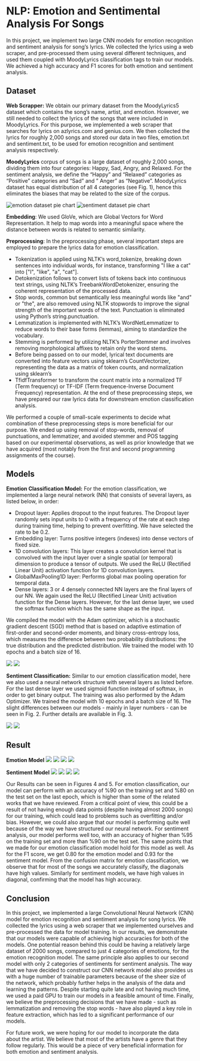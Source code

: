 # NLP: Emotion and Sentimental Analysis For Songs 
In this project, we implement two large CNN models for emotion recognition and sentiment analysis for song’s lyrics. We collected the lyrics using a web scraper, and pre-processed them using several different techniques, and used them coupled
with MoodyLyrics classification tags to train our models. We achieved a high accuracy and F1 scores for both emotion and sentiment analysis.

## Dataset
**Web Scrapper:** We obtain our primary dataset from the MoodyLyrics5 dataset which contains the song’s name, artist, and emotion. However, we still needed to collect the lyrics of the songs that were included in MoodyLyrics. For this purpose, we implemented a web scraper that searches for lyrics on azlyrics.com and genius.com. We then collected the lyrics for roughly 2,000 songs and stored our data in two files, emotion.txt and sentiment.txt, to be used for emotion recognition and sentiment analysis respectively.

**MoodyLyrics** corpus of songs is a large dataset of roughly 2,000 songs, dividing them into four categories: Happy, Sad, Angry, and Relaxed. For the sentiment analysis, we define the “Happy” and “Relaxed” categories as “Positive” categories and “Sad” and ” Anger” as “Negative”. MoodyLyrics dataset has equal distribution of all 4 categories (see Fig. 1), hence this eliminates the biases that may be related to the size of the corpus.

![emotion dataset pie chart](https://github.com/Sagarnandeshwar/Lyrics_Emotion_Recognition/blob/main/image/Emopie.png)
![sentiment dataset pie chart](https://github.com/Sagarnandeshwar/Lyrics_Emotion_Recognition/blob/main/image/snetimentpie.png)

**Embedding**: We used GloVe, which are Global Vectors for Word Representation. It help to map words into a meaningful space where the distance between words is related to semantic similarity.

**Preprocessing**: In the preprocessing phase, several important steps are employed to prepare the lyrics data for emotion classification. 
-  Tokenization is applied using NLTK’s word_tokenize, breaking down sentences into individual words, for instance, transforming "I like a cat" into ["I", "like", "a", "cat"].
-  Detokenization follows to convert lists of tokens back into continuous text strings, using NLTK’s TreebankWordDetokenizer, ensuring the coherent representation of the processed data.
- Stop words, common but semantically less meaningful words like "and" or "the", are also removed using NLTK stopwords to improve the signal strength of the important words of the text. Punctuation is eliminated using Python’s string.punctuation.
- Lemmatization is implemented with NLTK’s WordNetLemmatizer to reduce words to their base forms (lemmas), aiming to standardize the vocabulary.
- Stemming is performed by utilizing NLTK’s PorterStemmer and involves removing morphological affixes to retain only the word stems.
- Before being passed on to our model, lyrical text documents are converted into feature vectors using sklearn’s CountVectorizer, representing the data as a matrix of token counts, and normalization using sklearn’s
- TfidfTransformer to transform the count matrix into a normalized TF (Term frequency) or TF-IDF (Term frequence-Inverse Document Frequency) representation. At the end of these preprocessing steps, we have prepared our raw lyrics data for downstream emotion classification analysis.

We performed a couple of small-scale experiments to decide what combination of these preprocessing steps is more beneficial for our purpose. We ended up using removal of stop-words, removal of punctuations, and lemmatizer, and avoided
stemmer and POS tagging based on our experimental observations, as well as prior knowledge that we have acquired (most notably from the first and second programming assignments of the course).

## Models
**Emotion Classification Model:** For the emotion classification, we implemented a large neural network (NN) that consists of several layers, as listed below, in order:
- Dropout layer: Applies dropout to the input features. The Dropout layer randomly sets input units to 0 with a frequency of the rate at each step during training time, helping to prevent overfitting. We have selected the rate to be 0.2.
- Embedding layer: Turns positive integers (indexes) into dense vectors of fixed size.
- 1D convolution layers: This layer creates a convolution kernel that is convolved with the input layer over a single spatial (or temporal) dimension to produce a tensor of outputs. We used the ReLU (Rectified Linear Unit) activation function for 1D convolution layers.
- GlobalMaxPooling1D layer: Performs global max pooling operation for temporal data.
- Dense layers: 3 or 4 densely connected NN layers are the final layers of our NN. We again used the ReLU (Rectified Linear Unit) activation function for the Dense layers. However, for the last dense layer, we used the softmax function which has the same shape as the input.

We compiled the model with the Adam optimizer, which is a stochastic gradient descent (SGD) method that is based on adaptive estimation of first-order and second-order moments, and binary cross-entropy loss, which measures the difference between two probability distributions: the true distribution and the predicted distribution. We trained the model with 10 epochs and a batch size of 16.

![](https://github.com/Sagarnandeshwar/Lyrics_Emotion_Recognition/blob/main/image/emodiagram.png)
![](https://github.com/Sagarnandeshwar/Lyrics_Emotion_Recognition/blob/main/image/emo%20model.png)

**Sentiment Classification:** Similar to our emotion classification model, here we also used a neural network structure with several layers as listed before. For the last dense layer we used sigmoid function instead of softmax, in order to get binary output. The training was also performed by the Adam Optimizer. We trained the model with 10 epochs and a batch size of 16. The slight differences between our models - mainly in layer numbers - can be seen in Fig. 2. Further details are available in Fig. 3.

![](https://github.com/Sagarnandeshwar/Lyrics_Emotion_Recognition/blob/main/image/Sentimentdia.png)
![](https://github.com/Sagarnandeshwar/Lyrics_Emotion_Recognition/blob/main/image/sendtiment.png)

## Result 

**Emotion Model**
![](https://github.com/Sagarnandeshwar/Lyrics_Emotion_Recognition/blob/main/image/Emo%20accuracy%20mat.png)
![](https://github.com/Sagarnandeshwar/Lyrics_Emotion_Recognition/blob/main/image/Emo%20f1%20mat.png)
![](https://github.com/Sagarnandeshwar/Lyrics_Emotion_Recognition/blob/main/image/Emo%20confusion%20mat.png)
![](https://github.com/Sagarnandeshwar/Lyrics_Emotion_Recognition/blob/main/image/Emo%20loss%20mat.png)

**Sentiment Model**
![](https://github.com/Sagarnandeshwar/Lyrics_Emotion_Recognition/blob/main/image/Sentiment%20accuracy%20mat.png)
![](https://github.com/Sagarnandeshwar/Lyrics_Emotion_Recognition/blob/main/image/Sentiment%20f1%20mat.png)
![](https://github.com/Sagarnandeshwar/Lyrics_Emotion_Recognition/blob/main/image/Sentiment%20confusion%20mat.png)
![](https://github.com/Sagarnandeshwar/Lyrics_Emotion_Recognition/blob/main/image/Sentiment%20loss%20mat.png)

Our Results can be seen in Figures 4 and 5. For emotion classification, our model can perform with an accuracy of %90 on the training set and %80 on the test set on the last epoch, which is higher than some of the related works that we have reviewed.
From a critical point of view, this could be a result of not having enough data points (despite having almost 2000 songs) for our training, which could lead to problems such as overfitting and/or bias. However, we could also argue that our model is
performing quite well because of the way we have structured our neural network. For sentiment analysis, our model performs well too, with an accuracy of higher than %95 on the training set and more than %90 on the test set. The same points that
we made for our emotion classification model hold for this model as well. As for the F1 score, we get 0.80 for the emotion model and 0.93 for the sentiment model. From the confusion matrix for emotion classification, we observe that for most of the
songs we accurately classify, the diagonals have high values. Similarly for sentiment models, we have high values in diagonal, confirming that the model has high accuracy.

## Conclusion 
In this project, we implemented a large Convolutional Neural Network (CNN) model for emotion recognition and sentiment analysis for song lyrics. We collected the lyrics using a web scraper that we implemented ourselves and pre-processed the data
for model training. In our results, we demonstrate that our models were capable of achieving high accuracies for both of the models. One potential reason behind this could be having a relatively large dataset of 2000 songs, compared to just 4 categories
of emotions, for the emotion recognition model. The same principle also applies to our second model with only 2 categories of sentiments for sentiment analysis. The way that we have decided to construct our CNN network model also provides us with a 
huge number of trainable parameters because of the sheer size of the network, which probably further helps in the analysis of the data and learning the patterns. Despite starting quite late and not having much time, we used a paid GPU to train our
models in a feasible amount of time. Finally, we believe the preprocessing decisions that we have made - such as lemmatization and removing the stop words - have also played a key role in feature extraction, which has led to a significant performance of
our models.

For future work, we were hoping for our model to incorporate the data about the artist. We believe that most of the artists
have a genre that they follow regularly. This would be a piece of very beneficial information for both emotion and sentiment
analysis.







